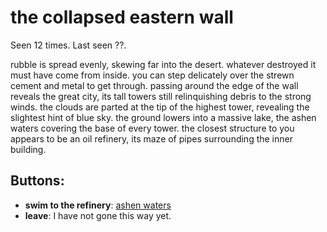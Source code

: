 # the collapsed eastern wall

Seen 12 times. Last seen ??.

rubble is spread evenly, skewing far into the desert. whatever destroyed it must have come from inside. you can step delicately over the strewn cement and metal to get through. passing around the edge of the wall reveals the great city, its tall towers still relinquishing debris to the strong winds. the clouds are parted at the tip of the highest tower, revealing the slightest hint of blue sky. the ground lowers into a massive lake, the ashen waters covering the base of every tower. the closest structure to you appears to be an oil refinery, its maze of pipes surrounding the inner building.

## Buttons:

- **swim to the refinery**: [ashen waters](ashen-waters-Ny87bbi.md)
- **leave**: I have not gone this way yet.